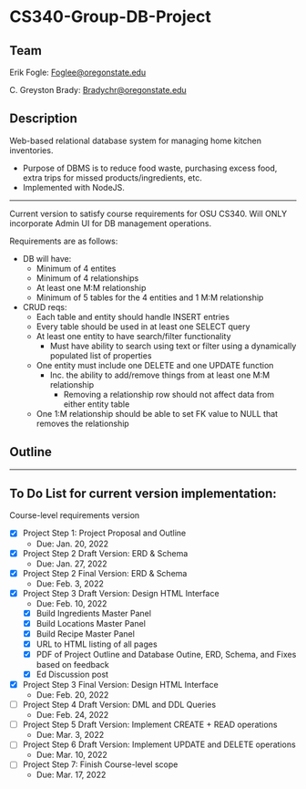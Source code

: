 # CS340-Group-DB-Project

## Team

Erik Fogle:           Foglee@oregonstate.edu

C. Greyston Brady:    Bradychr@oregonstate.edu

## Description

Web-based relational database system for managing home kitchen inventories. 
- Purpose of DBMS is to reduce food waste, purchasing excess food, extra trips for missed products/ingredients, etc.
- Implemented with NodeJS.

---

Current version to satisfy course requirements for OSU CS340. Will ONLY incorporate Admin UI for DB management operations. 

Requirements are as follows:
  * DB will have:
    * Minimum of 4 entites 
    * Minimum of 4 relationships
    * At least one M:M relationship
    * Minimum of 5 tables for the 4 entities and 1 M:M relationship
  * CRUD reqs:
    * Each table and entity should handle INSERT entries 
    * Every table should be used in at least one SELECT query
    * At least one entity to have search/filter functionality
      * Must have ability to search using text or filter using a dynamically populated list of properties
    * One entity must include one DELETE and one UPDATE function
      * Inc. the ability to add/remove things from at least one M:M relationship
        * Removing a relationship row should not affect data from either entity table
    * One 1:M relationship should be able to set FK value to NULL that removes the relationship
      


## Outline

---

## To Do List for current version implementation:

Course-level requirements version
 - [x] Project Step 1: Project Proposal and Outline 
   * Due: Jan. 20, 2022
 - [x] Project Step 2 Draft Version: ERD & Schema
   * Due: Jan. 27, 2022
 - [x] Project Step 2 Final Version: ERD & Schema
   * Due: Feb. 3, 2022
 - [x] Project Step 3 Draft Version: Design HTML Interface
   * Due: Feb. 10, 2022
   - [x] Build Ingredients Master Panel
   - [x] Build Locations Master Panel
   - [x] Build Recipe Master Panel
   - [x] URL to HTML listing of all pages
   - [x] PDF of Project Outline and Database Outine, ERD, Schema, and Fixes based on feedback
   - [x] Ed Discussion post
 - [x] Project Step 3 Final Version: Design HTML Interface
   * Due: Feb. 20, 2022 
 - [ ] Project Step 4 Draft Version: DML and DDL Queries
   * Due: Feb. 24, 2022
 - [ ] Project Step 5 Draft Version: Implement CREATE + READ operations
   * Due: Mar. 3, 2022
 - [ ] Project Step 6 Draft Version: Implement UPDATE and DELETE operations
   * Due: Mar. 10, 2022
 - [ ] Project Step 7: Finish Course-level scope
   * Due: Mar. 17, 2022
